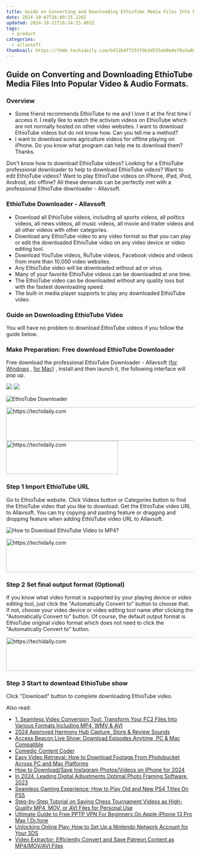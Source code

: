 ```yaml
---
title: Guide on Converting and Downloading EthioTube Media Files Into Popular Video & Audio Formats.
date: 2024-10-07T16:09:25.226Z
updated: 2024-10-11T16:14:23.065Z
tags:
  - product
categories:
  - allavsoft
thumbnail: https://thmb.techidaily.com/b432bdff253fde3d555eb0e4e70a3a08238022a0a92405de9a612b975012aa5f.jpg
---
```


## Guide on Converting and Downloading EthioTube Media Files Into Popular Video & Audio Formats.

### Overview

* Some friend recommends EthioTube to me and I love it at the first time I access it. I really like to watch the activism videos on EthioTube which are not normally hosted on other video websites. I want to download EthioTube videos but do not know how. Can you tell me a method?
* I want to download some agriculture videos for offline playing on iPhone. Do you know what program can help me to download them? Thanks.

Don't know how to download EthioTube videos? Looking for a EthioTube professional downloader to help to download EthioTube videos? Want to edit EthioTube videos? Want to play EthioTube videos on iPhone, iPad, iPod, Android, etc offline? All these demands can be perfectly met with a professional EthioTube downloader - Allavsoft.

### EthioTube Downloader - Allavsoft

* Download all EthioTube videos, including all sports videos, all politics videos, all news videos, all music videos, all movie and trailer videos and all other videos with other categories.
* Download any EthioTube video to any video format so that you can play or edit the downloaded EthioTube video on any video device or video editing tool.
* Download YouTube videos, RuTube videos, Facebook videos and videos from more than 10,000 video websites.
* Any EthioTube video will be downloaded without ad or virus.
* Many of your favorite EthioTube videos can be downloaded at one time.
* The EthioTube video can be downloaded without any quality loss but with the fastest downloading speed.
* The built-in media player supports to play any downloaded EthioTube video.

### Guide on Downloading EthioTube Video

You will have no problem to download EthioTube videos if you follow the guide below.

### Make Preparation: Free download EthioTube Downloader

Free download the professional EthioTube Downloader - Allavsoft ([for Windows](https://tools.techidaily.com/allavsoft/products/) , [for Mac](https://tools.techidaily.com/allavsoft/products/)) , install and then launch it, the following interface will pop up.

[![](https://www.allavsoft.com/how-to/../images/how-to/free-download-win.jpg)](https://tools.techidaily.com/allavsoft/products/) [![](https://www.allavsoft.com/how-to/../images/how-to/free-download-mac.jpg)](https://tools.techidaily.com/allavsoft/products/)

![EthioTube Downloader](https://www.allavsoft.com/how-to/../images/allavsoft/screen-shot-600.jpg)

<!-- affiliate ads begin -->
<a href="https://arkmc.pxf.io/c/5597632/352557/5172" target="_top" id="352557">
  <img src="//a.impactradius-go.com/display-ad/5172-352557" border="0" alt="https://techidaily.com" width="720" height="90"/>
</a>
<img height="0" width="0" src="https://arkmc.pxf.io/i/5597632/352557/5172" style="position:absolute;visibility:hidden;" border="0" />
<!-- affiliate ads end -->

<!-- affiliate ads begin -->
<a href="https://aligracehair.sjv.io/c/5597632/1972693/19272" target="_top" id="1972693">
  <img src="//a.impactradius-go.com/display-ad/19272-1972693" border="0" alt="https://techidaily.com" width="300" height="90"/>
</a>
<img height="0" width="0" src="https://aligracehair.sjv.io/i/5597632/1972693/19272" style="position:absolute;visibility:hidden;" border="0" />
<!-- affiliate ads end -->

### Step 1 Import EthioTube URL

Go to EthioTube website. Click Videos button or Categories button to find the EthioTube video that you like to download. Get the EthioTube video URL to Allavsoft. You can try copying and pasting feature or dragging and dropping feature when adding EthioTube video URL to Allavsoft.

![How to Download EthioTube Video to MP4?](https://www.allavsoft.com/how-to/../images/how-to/download-rtmp-video/download-rtmp-video.jpg)

<!-- affiliate ads begin -->
<a href="https://aligracehair.sjv.io/c/5597632/2027181/19272" target="_top" id="2027181">
  <img src="//a.impactradius-go.com/display-ad/19272-2027181" border="0" alt="https://techidaily.com" width="728" height="90"/>
</a>
<img height="0" width="0" src="https://aligracehair.sjv.io/i/5597632/2027181/19272" style="position:absolute;visibility:hidden;" border="0" />
<!-- affiliate ads end -->

### Step 2 Set final output format (Optional)

If you know what video format is supported by your playing device or video editing tool, just click the "Automatically Convert to" button to choose that. If not, choose your video device or video editing tool name after clicking the "Automatically Convert to" button. Of course, the default output format is EthioTube original video format which does not need to click the "Automatically Convert to" button.

<!-- affiliate ads begin -->
<a href="https://appsumo.8odi.net/c/5597632/2111994/7443" target="_top" id="2111994">
  <img src="//a.impactradius-go.com/display-ad/7443-2111994" border="0" alt="https://techidaily.com" width="728" height="90"/>
</a>
<img height="0" width="0" src="https://appsumo.8odi.net/i/5597632/2111994/7443" style="position:absolute;visibility:hidden;" border="0" />
<!-- affiliate ads end -->

### Step 3 Start to download EthioTube show

Click "Download" button to complete downloading EthioTube video.

<ins class="adsbygoogle"
     style="display:block"
     data-ad-format="autorelaxed"
     data-ad-client="ca-pub-7571918770474297"
     data-ad-slot="1223367746"></ins>

<ins class="adsbygoogle"
     style="display:block"
     data-ad-client="ca-pub-7571918770474297"
     data-ad-slot="8358498916"
     data-ad-format="auto"
     data-full-width-responsive="true"></ins>

<span class="atpl-alsoreadstyle">Also read:</span>
<div><ul>
<li><a href="https://win-advanced.techidaily.com/1-seamless-video-conversion-tool-transform-your-fc2-files-into-various-formats-including-mp4-wmv-and-avi/"><u>1. Seamless Video Conversion Tool: Transform Your FC2 Files Into Various Formats Including MP4, WMV & AVI</u></a></li>
<li><a href="https://screen-activity-recording.techidaily.com/2024-approved-harmony-hub-capture-store-and-review-sounds/"><u>2024 Approved Harmony Hub Capture, Store & Review Sounds</u></a></li>
<li><a href="https://win-advanced.techidaily.com/access-beacon-live-show-download-episodes-anytime-pc-and-mac-compatible/"><u>Access Beacon Live Show: Download Episodes Anytime, PC & Mac Compatible</u></a></li>
<li><a href="https://extra-resources.techidaily.com/comedic-content-coder/"><u>Comedic Content Coder</u></a></li>
<li><a href="https://win-advanced.techidaily.com/easy-video-retrieval-how-to-download-footage-from-photobucket-across-pc-and-mac-platforms/"><u>Easy Video Retrieval: How to Download Footage From Photobucket Across PC and Mac Platforms</u></a></li>
<li><a href="https://instagram-video-recordings.techidaily.com/how-to-downloadsave-instagram-photosvideos-on-iphone-for-2024/"><u>How to Download/Save Instagram Photos/Videos on iPhone for 2024</u></a></li>
<li><a href="https://extra-approaches.techidaily.com/in-2024-leading-digital-adjustments-optimal-photo-framing-software-2023/"><u>In 2024, Leading Digital Adjustments Optimal Photo Framing Software, 2023</u></a></li>
<li><a href="https://technical-tips.techidaily.com/seamless-gaming-experience-how-to-play-old-and-new-ps4-titles-on-ps5/"><u>Seamless Gaming Experience: How to Play Old and New PS4 Titles On PS5</u></a></li>
<li><a href="https://win-advanced.techidaily.com/step-by-step-tutorial-on-saving-chess-tournament-videos-as-high-quality-mp4-mov-or-avi-files-for-personal-use/"><u>Step-by-Step Tutorial on Saving Chess Tournament Videos as High-Quality MP4, MOV, or AVI Files for Personal Use</u></a></li>
<li><a href="https://fake-location.techidaily.com/ultimate-guide-to-free-pptp-vpn-for-beginners-on-apple-iphone-13-pro-max-drfone-by-drfone-virtual-ios/"><u>Ultimate Guide to Free PPTP VPN For Beginners On Apple iPhone 13 Pro Max | Dr.fone</u></a></li>
<li><a href="https://buynow-reviews.techidaily.com/unlocking-online-play-how-to-set-up-a-nintendo-network-account-for-your-3ds/"><u>Unlocking Online Play: How to Set Up a Nintendo Network Account for Your 3DS</u></a></li>
<li><a href="https://win-advanced.techidaily.com/video-extractor-efficiently-convert-and-save-patreon-content-as-mp4movavi-files/"><u>Video Extractor: Efficiently Convert and Save Patreon Content as MP4/MOV/AVI Files</u></a></li>
</ul></div>

